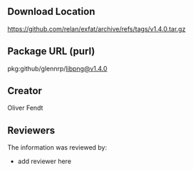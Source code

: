 ## Download Location

https://github.com/relan/exfat/archive/refs/tags/v1.4.0.tar.gz

## Package URL (purl)

pkg:github/glennrp/libpng@v1.4.0

## Creator

Oliver Fendt

## Reviewers

The information was reviewed by:

* add reviewer here
